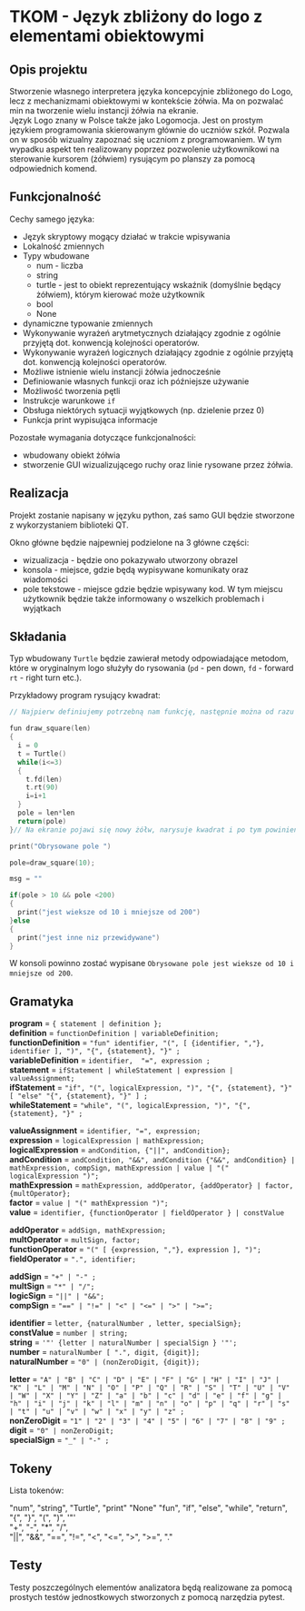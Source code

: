 # TKOM - Język zbliżony do logo z elementami obiektowymi

## Opis projektu

Stworzenie własnego interpretera języka koncepcyjnie zbliżonego do Logo, lecz z mechanizmami obiektowymi w kontekście żółwia. Ma on pozwalać min na tworzenie wielu instancji żółwia na ekranie.  
Język Logo znany w Polsce także jako Logomocja. Jest on prostym językiem programowania skierowanym głównie do uczniów szkół. Pozwala on w sposób wizualny zapoznać się uczniom z programowaniem. W tym wypadku aspekt ten realizowany poprzez pozwolenie użytkownikowi na sterowanie kursorem (żółwiem) rysującym po planszy za pomocą odpowiednich komend.

## Funkcjonalność

Cechy samego języka:

- Język skryptowy mogący działać w trakcie wpisywania
- Lokalność zmiennych
- Typy wbudowane
  - num - liczba
  - string
  - turtle - jest to obiekt reprezentujący wskaźnik (domyślnie będący żółwiem), którym kierować może użytkownik
  - bool
  - None
- dynamiczne typowanie zmiennych
- Wykonywanie wyrażeń arytmetycznych działający zgodnie z ogólnie przyjętą dot. konwencją kolejności operatorów.
- Wykonywanie wyrażeń logicznych działający zgodnie z ogólnie przyjętą dot. konwencją kolejności operatorów.
- Możliwe istnienie wielu instancji żółwia jednocześnie
- Definiowanie własnych funkcji oraz ich późniejsze używanie
- Możliwość tworzenia pętli
- Instrukcje warunkowe `if`
- Obsługa niektórych sytuacji wyjątkowych (np. dzielenie przez 0)
- Funkcja print wypisująca informacje

Pozostałe wymagania dotyczące funkcjonalności:

- wbudowany obiekt żółwia
- stworzenie GUI wizualizującego ruchy oraz linie rysowane przez żółwia.

## Realizacja

Projekt zostanie napisany w języku python, zaś samo GUI będzie stworzone z wykorzystaniem biblioteki QT.

Okno główne będzie najpewniej podzielone na 3 główne części:

- wizualizacja - będzie ono pokazywało utworzony obrazel
- konsola - miejsce, gdzie będą wypisywane komunikaty oraz wiadomości
- pole tekstowe - miejsce gdzie będzie wpisywany kod. W tym miejscu użytkownik będzie także informowany o wszelkich problemach i wyjątkach

## Składania

Typ wbudowany `Turtle` będzie zawierał metody odpowiadające metodom, które w oryginalnym logo służyły do rysowania (`pd` - pen down, `fd` - forward `rt` - right turn etc.).

Przykładowy program rysujący kwadrat:

```cpp
// Najpierw definiujemy potrzebną nam funkcję, następnie można od razu ją wykonać.

fun draw_square(len)
{
  i = 0
  t = Turtle()
  while(i<=3)
  {
    t.fd(len)
    t.rt(90)
    i=i+1
  }
  pole = len*len
  return(pole)
}// Na ekranie pojawi się nowy żółw, narysuje kwadrat i po tym powinien zniknąć

print("Obrysowane pole ")

pole=draw_square(10);

msg = ""

if(pole > 10 && pole <200)
{
  print("jest wieksze od 10 i mniejsze od 200")
}else
{
  print("jest inne niz przewidywane")
}

```

W konsoli powinno zostać wypisane `Obrysowane pole jest wieksze od 10 i mniejsze od 200`.

## Gramatyka

**program**  =  `{ statement | definition };`  
**definition** = `functionDefinition | variableDefinition;`  
**functionDefinition** =  `"fun" identifier, "(", [ {identifier, ","}, identifier ], ")", "{", {statement}, "}" ;`  
**variableDefinition** = `identifier,  "=", expression ;`  
**statement** = ` ifStatement | whileStatement | expression | valueAssignment; `  
**ifStatement** = `"if", "(", logicalExpression, ")", "{", {statement}, "}" [ "else" "{", {statement}, "}" ] ;`  
**whileStatement** = `"while", "(", logicalExpression, ")", "{", {statement}, "}" ;`  

**valueAssignment** = `identifier, "=", expression;`  
**expression** = `logicalExpression | mathExpression;`  
**logicalExpression** = `andCondition, {"||", andCondition};`  
**andCondition** = `andCondition, "&&", andCondition {"&&", andCondition} | mathExpression, compSign, mathExpression | value | "(" logicalExpression ")";`  
**mathExpression** = `mathExpression, addOperator, {addOperator} | factor, {multOperator};`  
**factor** = `value | "(" mathExpression ")";`  
**value** = `identifier, {functionOperator | fieldOperator } | constValue`  

**addOperator** = `addSign, mathExpression;`  
**multOperator** = `multSign, factor;`  
**functionOperator** = `"(" [ {expression, ","}, expression ], ")";`  
**fieldOperator** = `".", identifier;`  

**addSign** = `"+" | "-" ;`  
**multSign** = `"*" | "/";`  
**logicSign** = `"||" | "&&";`  
**compSign** = `"==" | "!=" | "<" | "<=" | ">" | ">=";`  

**identifier** = `letter, {naturalNumber , letter, specialSign};`  
**constValue** = `number | string;`  
**string** = `'"' {letter | naturalNumber | specialSign } '"';`  
**number** = `naturalNumber [ ".", digit, {digit}];`  
**naturalNumber** = `"0" | (nonZeroDigit, {digit});`  

**letter** = `"A" | "B" | "C" | "D" | "E" | "F" | "G" | "H" | "I" | "J" | "K" | "L" | "M" | "N" | "O" | "P" | "Q" | "R" | "S" | "T" | "U" | "V" | "W" | "X" | "Y" | "Z" | "a" | "b" | "c" | "d" | "e" | "f" | "g" | "h" | "i" | "j" | "k" | "l" | "m" | "n" | "o" | "p" | "q" | "r" | "s" | "t" | "u" | "v" | "w" | "x" | "y" | "z" ;`  
**nonZeroDigit** = `"1" | "2" | "3" | "4" | "5" | "6" | "7" | "8" | "9" ;`  
**digit** = `"0" | nonZeroDigit;`  
**specialSign** = `"_" | "-" ;`  

## Tokeny

Lista tokenów:

"num", "string", "Turtle", "print" "None"
"fun", "if", "else", "while", "return",  
"{", "}", "(", ")", '"'  
"+", "-", "*",  "/",  
"||", "&&", "==",  "!=", "<", "<=", ">", ">=", "."

## Testy

Testy poszczególnych elementów analizatora będą realizowane za pomocą prostych testów jednostkowych stworzonych z pomocą narzędzia pytest.
